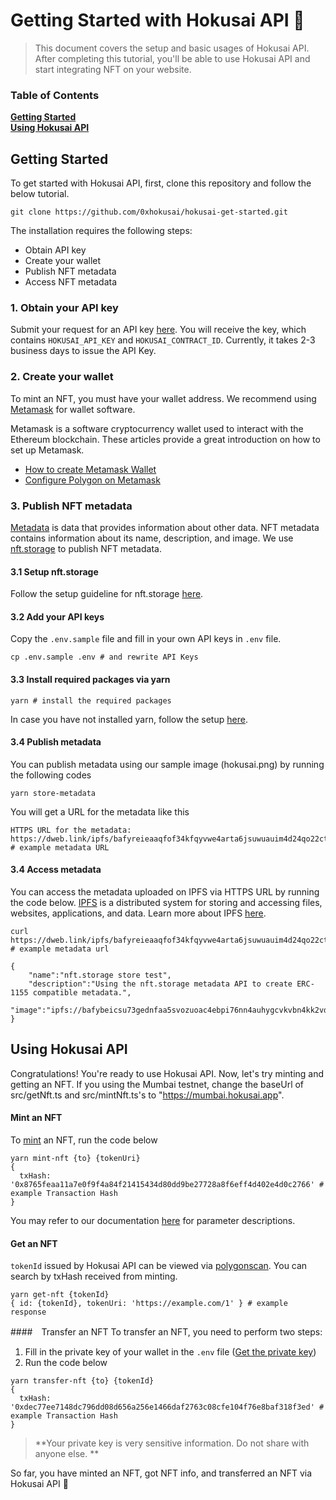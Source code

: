 # Getting Started with Hokusai API 🌊
> This document covers the setup and basic usages of Hokusai API. <br>
> After completing this tutorial,  you'll be able to use Hokusai API and start integrating NFT on your website. 
> 
### Table of Contents
**[Getting Started](#getting-started)**<br>
**[Using Hokusai API](#using-hokusai-api)**<br>

## Getting Started
To get started with Hokusai API, first, clone this repository and follow the below tutorial.
```:bash
git clone https://github.com/0xhokusai/hokusai-get-started.git
```
The installation requires the following steps:
- Obtain API key
- Create your wallet
- Publish NFT metadata
- Access NFT metadata

### 1. Obtain your API key
Submit your request for an API key [here](https://ir9l8pcvcmm.typeform.com/to/xSbuj2WA). You will receive the key, which contains `HOKUSAI_API_KEY` and `HOKUSAI_CONTRACT_ID`. Currently, it takes 2-3 business days to issue the API Key. 

### 2. Create your wallet
To mint an NFT, you must have your wallet address. We recommend using [Metamask](https://docs.metamask.io) for wallet software.

Metamask is a software cryptocurrency wallet used to interact with the Ethereum blockchain.
These articles provide a great introduction on how to set up Metamask.
- [How to create Metamask Wallet](https://docs.matic.network/docs/develop/metamask/hello/)
- [Configure Polygon on Metamask](https://docs.matic.network/docs/develop/metamask/config-polygon-on-metamask)

### 3. Publish NFT metadata
[Metadata](https://nftschool.dev/reference/metadata-schemas/#intro-to-json-schemas) is data that provides information about other data. NFT metadata contains information about its name, description, and image. 
We use [nft.storage](https://nft.storage/) to publish NFT metadata. 
#### 3.1 Setup nft.storage
Follow the setup guideline for nft.storage [here](https://nft.storage/#getting-started).
#### 3.2 Add your API keys
Copy the `.env.sample` file and fill in your own API keys in `.env` file.
```:bash
cp .env.sample .env # and rewrite API Keys
```
#### 3.3 Install required packages via yarn
```:bash
yarn # install the required packages
```
In case you have not installed yarn, follow the setup [here](https://classic.yarnpkg.com/en/docs/install/#mac-stable).
#### 3.4 Publish metadata 
You can publish metadata using our sample image (hokusai.png) by running the following codes
```:bash
yarn store-metadata 
```
You will get a URL for the metadata like this

```
HTTPS URL for the metadata: https://dweb.link/ipfs/bafyreieaaqfof34kfqyvwe4arta6jsuwuauim4d24qo22ct2xnvjnlnrb4//metadata.json # example metadata URL
```
#### 3.4 Access metadata 
You can access the metadata uploaded on IPFS via HTTPS URL by running the code below.
[IPFS](https://docs.ipfs.io/) is a distributed system for storing and accessing files, websites, applications, and data.
Learn more about IPFS [here](https://docs.ipfs.io/concepts/what-is-ipfs/#decentralization).

```:bash
curl https://dweb.link/ipfs/bafyreieaaqfof34kfqyvwe4arta6jsuwuauim4d24qo22ct2xnvjnlnrb4/metadata.json # example metadata url

{
    "name":"nft.storage store test",
    "description":"Using the nft.storage metadata API to create ERC-1155 compatible metadata.",
    "image":"ipfs://bafybeicsu73gednfaa5svozuoac4ebpi76nn4auhygcvkvbn4kk2vdv5ey/hokusai.png"
}
```
## Using Hokusai API
Congratulations! You're ready to use Hokusai API. Now, let's try minting and getting an NFT. 
If you using the Mumbai testnet, change the baseUrl of src/getNft.ts and src/mintNft.ts's to "https://mumbai.hokusai.app".

#### Mint an NFT
To [mint](glosarry.md#mint) an NFT, run the code below
```:bash
yarn mint-nft {to} {tokenUri}
{
  txHash: '0x8765feaa11a7e0f9f4a84f21415434d80dd9be27728a8f6eff4d402e4d0c2766' # example Transaction Hash
}
```
You may refer to our documentation [here](../swagger.yaml#mint-a-new-nft) for parameter descriptions.

#### Get an NFT
`tokenId` issued by Hokusai API can be viewed via [polygonscan](https://mumbai.polygonscan.com). You can search by txHash received from minting. 

```:bash
yarn get-nft {tokenId}
{ id: {tokenId}, tokenUri: 'https://example.com/1' } # example response
```

####　Transfer an NFT
To transfer an NFT, you need to perform two steps:

1. Fill in the private key of your wallet in the `.env` file ([Get the private key](https://metamask.zendesk.com/hc/en-us/articles/360015289632-How-to-Export-an-Account-Private-Key))
2. Run the code below

```:bash
yarn transfer-nft {to} {tokenId}
{
  txHash: '0xdec77ee7148dc796dd08d656a256e1466daf2763c08cfe104f76e8baf318f3ed' # example Transaction Hash
}
```

>  **Your private key is very sensitive information. Do not share with anyone else. **

So far, you have minted an NFT, got NFT info, and transferred an NFT via Hokusai API 🥳
